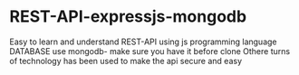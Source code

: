 # REST-API-expressjs-mongodb
Easy to learn and understand REST-API using js programming language 
DATABASE
 use mongodb- make sure you have it before clone
Othere turns of technology has been used to make the api secure and easy
